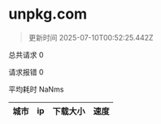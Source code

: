 
  # unpkg.com

  > 更新时间 2025-07-10T00:52:25.442Z
  
  总共请求 0

  请求报错 0

  平均耗时 NaNms

|城市|ip|下载大小|速度|
|-----|----------|---|---|

  